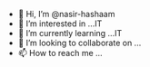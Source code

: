 - 👋 Hi, I’m @nasir-hashaam
- 👀 I’m interested in ...IT
- 🌱 I’m currently learning ...IT
- 💞️ I’m looking to collaborate on ...
- 📫 How to reach me ...

<!---
nasir-hashaam/nasir-hashaam is a ✨ special ✨ repository because its `README.md` (this file) appears on your GitHub profile.
You can click the Preview link to take a look at your changes.
--->
